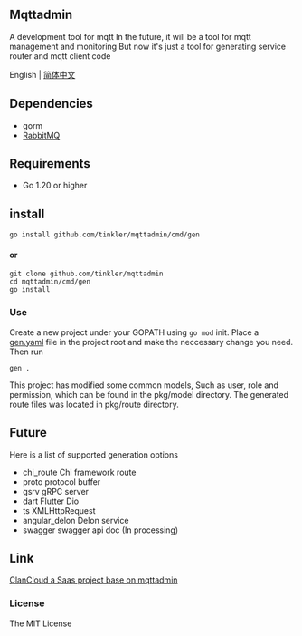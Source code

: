 ## Mqttadmin
A development tool for mqtt
In the future, it will be a tool for mqtt management and monitoring
But now it's just a tool for generating service router and mqtt client code

English | [简体中文](README-zh_CN.md)

## Dependencies
* gorm
* [RabbitMQ](github.com/streadway/amqp)

## Requirements
* Go 1.20 or higher

## install
```
go install github.com/tinkler/mqttadmin/cmd/gen
```
#### or
```
git clone github.com/tinkler/mqttadmin
cd mqttadmin/cmd/gen
go install
```
### Use
Create a new project under your GOPATH using ```go mod``` init.
Place a [gen.yaml](gen.yaml) file in the project root and make the neccessary change you need.
Then run
```
gen .
```
This project has modified some common models, Such as user, role and permission, which can be found in the pkg/model directory. The generated route files was located in pkg/route directory.
## Future
Here is a list of supported generation options
+ chi_route Chi framework route
+ proto protocol buffer
+ gsrv gRPC server
+ dart Flutter Dio
+ ts XMLHttpRequest
+ angular_delon Delon service
+ swagger swagger api doc (In processing)
## Link
[ClanCloud a Saas project base on mqttadmin](https://github.com/tinkler/clancloud)
### License
The MIT License